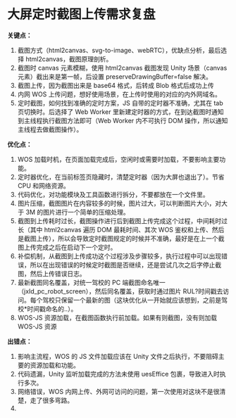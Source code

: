 # 大屏定时截图上传需求复盘

**关键点：**

1. 截图方式（html2canvas、svg-to-image、webRTC），优缺点分析，最后选择 html2canvas，截图原理剖析。
2. 截图时 canvas 元素模糊，使用 html2canvas 截图发现 Unity 场景（canvas 元素）截出来是第一帧，后设置 preserveDrawingBuffer=false 解决。
3. 截图上传，因为截图出来是 base64 格式，后转成 Blob 格式后成功上传
4. 内网 WOS 上传问题，想好使用场景，在上传时使用的对应的内外网域名。
5. 定时截图，如何找到准确的定时方案，JS 自带的定时器不准确，尤其在 tab 页切换时。后选择了 Web Worker 里新建定时器的方式，在到达截图时通知到主线程执行截图方法即可（Web Worker 内不可执行 DOM 操作，所以通知主线程去做截图操作）。

**优化点：**

1. WOS 加载时机，在页面加载完成后，空闲时或需要时加载，不要影响主要功能。
2. 定时器优化，在当前标签页隐藏时，清楚定时器（因为大屏也退出了）。节省 CPU 和网络资源。
3. 代码优化，对功能模块及工具函数进行拆分，不要都放在一个文件里。
4. 图片压缩，截图图片在内容较多的时候，图片过大，可以判断图片大小，对大于 3M 的图片进行一个简单的压缩处理。
5. 截图到上传耗时过长，截图操作进行后到截图上传完成这个过程，中间耗时过长（其中 html2canvas 遍历 DOM 最耗时间、其次 WOS 鉴权和上传、然后是截图上传），所以会导致定时截图规定的时候并不准确，最好是在上一个截图上传完成之后在启动下一个定时。
6. 补偿机制，从截图到上传成功这个过程涉及步骤较多，执行过程中可以出现错误，所以在出现错误的时候定时截图是否继续，还是尝试几次之后字停止截图，然后上传错误日志。
7. 最新截图同名覆盖，对统一驾校的 PC 端截图命名唯一（jxId_pc_robot_screen），然后同名覆盖，获取时通过图片 RUL?时间戳去访问。每个驾校只保留一个最新的图（这块优化从一开始就应该想到，之前是驾校\*时间戳命名的..）。
8. WOS-JS 资源加载，在截图函数执行前加载。如果有则截图，没有则加载 WOS-JS 资源

**出错点：**

1. 影响主流程，WOS 的 JS 文件加载应该在 Unity 文件之后执行，不要阻碍主要的资源加载和功能。
2. 代码遗漏，Unity 监听加载完成的方法未使用 uesEffice 包裹，导致进入时执行多次。
3. 网络错误，WOS 内网上传、外网可访问的问题，第一次使用对这块不是很清楚，走了很多弯路。
4.
